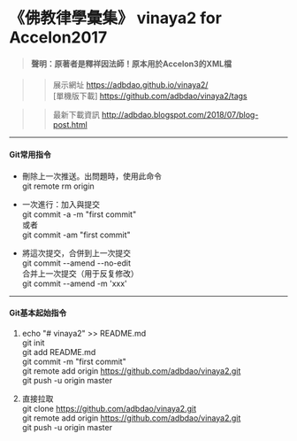 # 《佛教律學彙集》 vinaya2 for Accelon2017
> #### 聲明：原著者是釋祥因法師！原本用於Accelon3的XML檔  
  
>> 展示網址 https://adbdao.github.io/vinaya2/  
[單機版下載] https://github.com/adbdao/vinaya2/tags  
  
>> 最新下載資訊 http://adbdao.blogspot.com/2018/07/blog-post.html  
  
---  
#### Git常用指令  
* 刪除上一次推送。出問題時，使用此命令  
git remote rm origin  
  
* 一次進行：加入與提交  
git commit -a -m "first commit"  
或者  
git commit -am "first commit"  
  
* 將這次提交，合併到上一次提交  
git commit --amend --no-edit  
合并上一次提交（用于反复修改）  
git commit --amend -m 'xxx'  
  
---  
#### Git基本起始指令  
1. echo "# vinaya2" >> README.md  
git init  
git add README.md  
git commit -m "first commit"  
git remote add origin https://github.com/adbdao/vinaya2.git  
git push -u origin master  
  
2. 直接拉取  
git clone https://github.com/adbdao/vinaya2.git  
git remote add origin https://github.com/adbdao/vinaya2.git  
git push -u origin master  